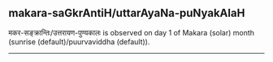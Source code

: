 ## makara-saGkrAntiH/uttarAyaNa-puNyakAlaH
मकर-सङ्क्रान्तिः/उत्तरायण-पुण्यकालः is observed on day 1 of Makara (solar) month (sunrise (default)/puurvaviddha (default)).



---
